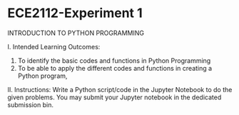 # ECE2112-Experiment 1
INTRODUCTION TO PYTHON PROGRAMMING

I. Intended Learning Outcomes:
1. To identify the basic codes and functions in Python Programming
2. To be able to apply the different codes and functions in creating a Python program,
   
II. Instructions:
Write a Python script/code in the Jupyter Notebook to do the given problems. You may submit your Jupyter
notebook in the dedicated submission bin.
